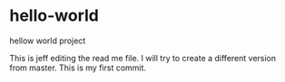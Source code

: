 # hello-world
hellow world project

This is jeff editing the read me file. I will try to create a different version from master.
This is my first commit.
